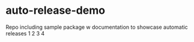# auto-release-demo
Repo including sample package w documentation to showcase automatic releases
1
2
3
4
